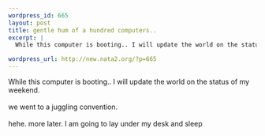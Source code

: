 ```yaml
--- 
wordpress_id: 665
layout: post
title: gentle hum of a hundred computers..
excerpt: |
  While this computer is booting.. I will update the world on the status of my weekend. we went to a juggling convention. hehe. more later. I am going to lay under my desk and sleep

wordpress_url: http://new.nata2.org/?p=665
---
```

While this computer is booting.. I will update the world on the status of my weekend. <br/><br/>we went to a juggling convention. <br/><br/>hehe. more later. I am going to lay under my desk and sleep
